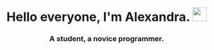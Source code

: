 <h1 align="center">Hello everyone, I'm Alexandra.
<img src="https://github.com/blackcater/blackcater/raw/main/images/Hi.gif" height="32"/></h1>
<h3 align="center">A student, a novice programmer.</h3>
